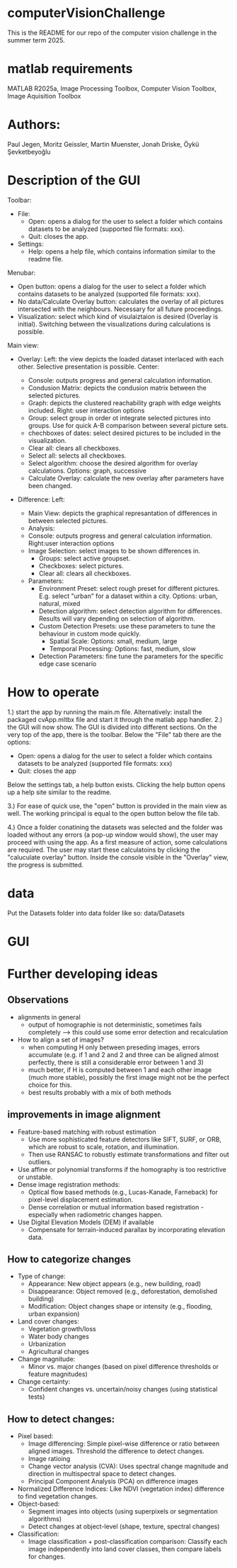 # computerVisionChallenge

This is the README for our repo of the computer vision challenge in the summer term 2025.

# matlab requirements

MATLAB R2025a, Image Processing Toolbox, Computer Vision Toolbox, Image Aquisition Toolbox

# Authors: 
Paul Jegen, Moritz Geissler, Martin Muenster, Jonah Driske, Öykü Şevketbeyoğlu

# Description of the GUI
Toolbar: 
  - File: 
    - Open: opens a dialog for the user to select a folder which contains datasets to be analyzed (supported file formats: xxx). 
    - Quit: closes the app. 
  - Settings:
    - Help: opens a help file, which contains information similar to the readme file.
   
Menubar: 
- Open button: opens a dialog for the user to select a folder which contains datasets to be analyzed (supported file formats: xxx).
- No data/Calculate Overlay button: calculates the overlay of all pictures intersected with the neighbours. Necessary for all future proceedings.
- Visualization: select which kind of visulaiztaion is desired (Overlay is initial). Switching between the visualizations during calculations is possible.

Main view:
- Overlay:
  Left: the view depicts the loaded dataset interlaced with each other. Selective presentation is possible.
  Center:
    - Console: outputs progress and general calculation information.
    - Condusion Matrix: depicts the condusion matrix between the selected pictures.
    - Graph: depicts the clustered reachability graph with edge weights included.
  Right: user interaction options
  - Group: select group in order ot integrate selected pictures into groups. Use for quick A-B comparison between several picture sets.
  - chechboxes of dates: select desired pictures to be included in the visualization.
  - Clear all: clears all checkboxes.
  - Select all: selects all checkboxes.
  - Select algorithm: choose the desired algorithm for overlay calculations. Options: graph, successive
  - Calculate Overlay: calculate the new overlay after parameters have been changed.
 
- Difference:
  Left:
    - Main View: depicts the graphical represantation of differences in between selected pictures.
    - Analysis:
    - Console: outputs progress and general calculation information.
  Right:user interaction options
    - Image Selection: select images to be shown differences in.
      - Groups: select active groupset. 
      - Checkboxes: select pictures.
      - Clear all: clears all checkboxes.
    - Parameters:
      - Environment Preset: select rough preset for different pictures. E.g. select "urban" for a dataset within a city. Options: urban,            natural, mixed
      - Detection algorithm: select detection algorithm for differences. Results will vary depending on selection of algorithm.
      - Custom Detection Presets: use these parameters to tune the behaviour in custom mode quickly. 
        - Spatial Scale: Options: small, medium, large
        - Temporal Processing: Options: fast, medium, slow
      - Detection Parameters: fine tune the parameters for the specific edge case scenario


# How to operate

1.) start the app by running the main.m file. Alternatively: install the packaged cvApp.mltbx file and start it through the matlab app handler. 
2.) the GUI will now show. The GUI is divided into different sections. On the very top of the app, there is the toolbar. Below the "File" tab there are the options: 
  - Open: opens a dialog for the user to select a folder which contains datasets to be analyzed (supported file formats: xxx)
  - Quit: closes the app

Below the settings tab, a help button exists. Clicking the help button opens up a help site similar to the readme. 

3.) For ease of quick use, the "open" button is provided in the main view as well. The working principal is equal to the open button below the file tab. 

4.) Once a folder conatining the datasets was selected and the folder was loaded without any errors (a pop-up window would show), the user may proceed with using the app. As a first measure of action, some calculations are required. The user may start these calculatoins by clicking the "caluculate overlay" button. Inside the console visible in the "Overlay" view, the progress is submitted. 


# data

Put the Datasets folder into data folder like so: data/Datasets

# GUI


# Further developing ideas

## Observations

- alignments in general
  - output of homographie is not deterministic, sometimes fails completely --> this could use some error detection and recalculation
- How to align a set of images?
  - when computing H only between preseding images, errors accumulate (e.g. if 1 and 2 and 2 and three can be aligned almost perfectly, there is still a considerable error between 1 and 3)
  - much better, if H is computed between 1 and each other image (much more stable), possibly the first image might not be the perfect choice for this.
  - best results probably with a mix of both methods

## improvements in image alignment

- Feature-based matching with robust estimation
  - Use more sophisticated feature detectors like SIFT, SURF, or ORB, which are robust to scale, rotation, and illumination.
  - Then use RANSAC to robustly estimate transformations and filter out outliers.
- Use affine or polynomial transforms if the homography is too restrictive or unstable.
- Dense image registration methods:
  - Optical flow based methods (e.g., Lucas-Kanade, Farneback) for pixel-level displacement estimation.
  - Dense correlation or mutual information based registration - especially when radiometric changes happen.
- Use Digital Elevation Models (DEM) if available
  - Compensate for terrain-induced parallax by incorporating elevation data.

## How to categorize changes

- Type of change:
  - Appearance: New object appears (e.g., new building, road)
  - Disappearance: Object removed (e.g., deforestation, demolished building)
  - Modification: Object changes shape or intensity (e.g., flooding, urban expansion)
- Land cover changes:
  - Vegetation growth/loss
  - Water body changes
  - Urbanization
  - Agricultural changes
- Change magnitude:
  - Minor vs. major changes (based on pixel difference thresholds or feature magnitudes)
- Change certainty:
  - Confident changes vs. uncertain/noisy changes (using statistical tests)

## How to detect changes:

- Pixel based:
  - Image differencing: Simple pixel-wise difference or ratio between aligned images. Threshold the difference to detect changes.
  - Image ratioing
  - Change vector analysis (CVA): Uses spectral change magnitude and direction in multispectral space to detect changes.
  - Principal Component Analysis (PCA) on difference images
- Normalized Difference Indices: Like NDVI (vegetation index) difference to find vegetation changes.
- Object-based:
  - Segment images into objects (using superpixels or segmentation algorithms)
  - Detect changes at object-level (shape, texture, spectral changes)
- Classification:
  - Image classification + post-classification comparison: Classify each image independently into land cover classes, then compare labels for changes.
